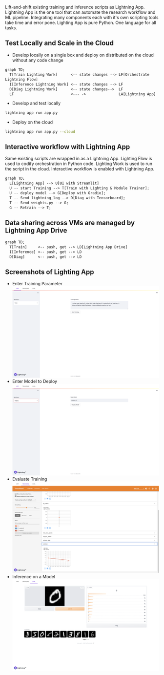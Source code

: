 Lift-and-shift existing training and inference scripts as Lightning App.
Lightning App is the one tool that can automate the research workflow and ML pipeline.
Integrating many components each with it's own scripting tools take time and error pone.
Lighting App is pure Python. 
One language for all tasks.


## Test Locally and Scale in the Cloud

- Develop locally on a single box and deploy on distributed on the cloud without any code change
  
```mermaid
graph TD;
  T[Train Lighting Work]      <-- state changes --> LF[Orchestrate Lightning Flow]
  I[Inference Lightning Work] <-- state changes --> LF
  D[Diag Lightning Work]      <-- state changes-->  LF
  LF                          <--- ->               LA[Lightning App] 
```
- Develop and test locally
```bash
lightning app run app.py
```
- Deploy on the cloud

```bash
lightning app run app.py --cloud
```

## Interactive workflow with Lightning App
Same existing scripts are wrapped in as a Lightning App.
Lighting Flow is used to codify orchestration in Python code.
Lighting Work is used to run the script in the cloud. 
Interactive workflow is enabled with Lightning App.

```mermaid
graph TD;
  L[Lightning App] --> U[UI with Streamlit]
  U -- start Training --> T[Train with Lighting & Module Trainer];
  U -- deploy model --> G[Deploy with Gradio];
  T -- Send lightning_log --> D[Diag with Tensorboard];
  T -- Send weights.py --> G;
  G -- Retrain --> T;
```
## Data sharing across VMs are managed by Lightning App Drive

```mermaid
graph TD;
  T[Train]     <-- push, get --> LD[Lightning App Drive]
  I[Inference] <-- push, get --> LD
  D[Diag]      <-- push, get --> LD
```

## Screenshots of Lighting App

- Enter Training Parameter
![Train](./assets/../static/train.png)
- Enter Model to Deploy
![Deploy](./assets/../static/deploy.png)
- Evaluate Training
![Diag](./assets/../static/diag.png)
- Inference on a Model
![Inference](./assets/../static/inference.png)
